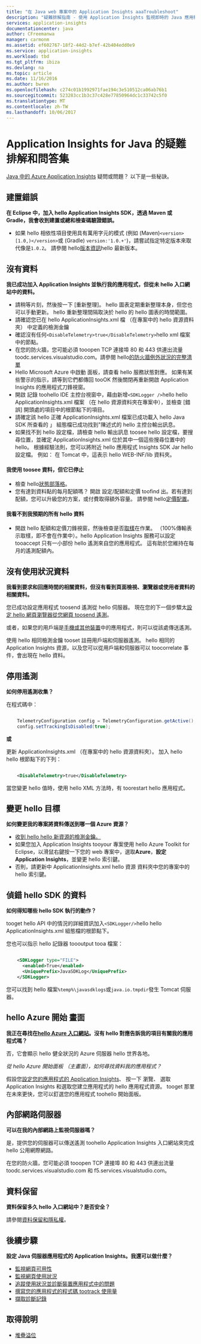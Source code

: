 ```yaml
---
title: "在 Java web 專案中的 Application Insights aaaTroubleshoot"
description: "疑難排解指南 - 使用 Application Insights 監視即時的 Java 應用程式。"
services: application-insights
documentationcenter: java
author: CFreemanwa
manager: carmonm
ms.assetid: ef602767-18f2-44d2-b7ef-42b404edd0e9
ms.service: application-insights
ms.workload: tbd
ms.tgt_pltfrm: ibiza
ms.devlang: na
ms.topic: article
ms.date: 11/16/2016
ms.author: bwren
ms.openlocfilehash: c274c01b1992971fae194c3e510512ca06ab76b1
ms.sourcegitcommit: 523283cc1b3c37c428e77850964dc1c33742c5f0
ms.translationtype: MT
ms.contentlocale: zh-TW
ms.lasthandoff: 10/06/2017
---
```

# <a name="troubleshooting-and-q-and-a-for-application-insights-for-java"></a>Application Insights for Java 的疑難排解和問答集
[Java 中的 Azure Application Insights][java] 疑問或問題？ 以下是一些秘訣。

## <a name="build-errors"></a>建置錯誤
**在 Eclipse 中，加入 hello Application Insights SDK，透過 Maven 或 Gradle，我會收到建置或總和檢查碼驗證錯誤。**

* 如果 hello 相依性<version>項目使用具有萬用字元的模式 (例如 (Maven)`<version>[1.0,)</version>`或 (Gradle) `version:'1.0.+'`)，請嘗試指定特定版本來取代像是`1.0.2`。 請參閱 hello[版本資訊](https://github.com/Microsoft/ApplicationInsights-Java#release-notes)hello 最新版本。

## <a name="no-data"></a>沒有資料
**我已成功加入 Application Insights 並執行我的應用程式，但從未 hello 入口網站中的資料。**

* 請稍等片刻，然後按一下 [重新整理]。 hello 圖表定期重新整理本身，但您也可以手動更新。 hello 重新整理間隔取決於 hello 的 hello 圖表的時間範圍。
* 請確認您已在 hello ApplicationInsights.xml 檔 （在專案中的 hello 資源資料夾） 中定義的檢測金鑰
* 確認沒有任何`<DisableTelemetry>true</DisableTelemetry>`hello xml 檔案中的節點。
* 在您的防火牆，您可能必須 tooopen TCP 連接埠 80 和 443 供連出流量 toodc.services.visualstudio.com。請參閱 hello[的防火牆例外狀況的完整清單](app-insights-ip-addresses.md)
* Hello Microsoft Azure 中啟動 面板，請查看 hello 服務狀態對應。 如果有某些警示的指示，請等到它們都傳回 tooOK 然後關閉再重新開啟 Application Insights 的應用程式刀鋒視窗。
* 開啟 記錄 toohello IDE 主控台視窗中，藉由新增`<SDKLogger />`hello hello ApplicationInsights.xml 檔案 （在 hello 資源資料夾在專案中），並檢查 [錯誤] 開頭處的項目中的根節點下的項目。
* 請確定該 hello 正確 ApplicationInsights.xml 檔案已成功載入 hello Java SDK 所查看的 」 組態檔已成功找到"陳述式的 hello 主控台輸出訊息。
* 如果找不到 hello 設定檔，請檢查 hello 輸出訊息 toosee hello 設定檔，要搜尋位置，並確定 ApplicationInsights.xml 位於其中一個這些搜尋位置中的 hello。 根據經驗法則，您可以將附近 hello 應用程式 Insights SDK Jar hello 設定檔。 例如： 在 Tomcat 中，這表示 hello WEB-INF/lib 資料夾。

#### <a name="i-used-toosee-data-but-it-has-stopped"></a>我使用 toosee 資料，但它已停止
* 檢查 hello[狀態部落格](http://blogs.msdn.com/b/applicationinsights-status/)。
* 您有達到資料點的每月配額嗎？ 開啟 設定/配額和定價 toofind 出。若有達到配額，您可以升級您的方案，或付費取得額外容量。 請參閱 hello[定價配置](https://azure.microsoft.com/pricing/details/application-insights/)。

#### <a name="i-dont-see-all-hello-data-im-expecting"></a>我看不到我預期的所有 hello 資料
* 開啟 hello 配額和定價刀鋒視窗，然後檢查是否[取樣](app-insights-sampling.md)在作業。 （100%傳輸表示取樣，即不會在作業中）。hello Application Insights 服務可以設定 tooaccept 只有一小部份 hello 遙測來自您的應用程式。 這有助於您維持在每月的遙測配額內。 

## <a name="no-usage-data"></a>沒有使用狀況資料
**我看到要求和回應時間的相關資料，但沒有看到頁面檢視、瀏覽器或使用者資料的相關資料。**

您已成功設定應用程式 toosend 遙測從 hello 伺服器。 現在您的下一個步驟太[設定 hello 網頁瀏覽器從您網頁 toosend 遙測][usage]。

或者，如果您的用戶端是[手機或其他裝置][platforms]中的應用程式，則可以從該處傳送遙測。 

使用 hello 相同檢測金鑰 tooset 註冊用戶端和伺服器遙測。 hello 相同的 Application Insights 資源，以及您可以從用戶端和伺服器可以 toocorrelate 事件，會出現在 hello 資料。


## <a name="disabling-telemetry"></a>停用遙測
**如何停用遙測收集？**

在程式碼中：

```Java

    TelemetryConfiguration config = TelemetryConfiguration.getActive();
    config.setTrackingIsDisabled(true);
```

**或** 

更新 ApplicationInsights.xml （在專案中的 hello 資源資料夾）。 加入 hello hello 根節點下的下列：

```XML

    <DisableTelemetry>true</DisableTelemetry>
```

當您變更 hello 值時，使用 hello XML 方法時，有 toorestart hello 應用程式。

## <a name="changing-hello-target"></a>變更 hello 目標
**如何變更我的專案將資料傳送到哪一個 Azure 資源？**

* [收到 hello hello 新資源的檢測金鑰。][java]
* 如果您加入 Application Insights tooyour 專案使用 hello Azure Toolkit for Eclipse，以滑鼠右鍵按一下您的 web 專案中，選取**Azure**，**設定 Application Insights**，並變更 hello 索引鍵。
* 否則，請更新中 ApplicationInsights.xml hello 資源 資料夾中您的專案中的 hello 索引鍵。

## <a name="debug-data-from-hello-sdk"></a>偵錯 hello SDK 的資料

**如何得知哪些 hello SDK 執行的動作？**

tooget hello API 中的情況的詳細資訊加入`<SDKLogger/>`hello hello ApplicationInsights.xml 組態檔的根節點下。

您也可以指示 hello 記錄器 toooutput tooa 檔案：

```XML

    <SDKLogger type="FILE">
      <enabled>True</enabled>
      <UniquePrefix>JavaSDKLog</UniquePrefix>
    </SDKLogger>
```

您可以找到 hello 檔案`%temp%\javasdklogs`或`java.io.tmpdir`發生 Tomcat 伺服器。


## <a name="hello-azure-start-screen"></a>hello Azure 開始 畫面
**我正在尋找在[hello Azure 入口網站](https://portal.azure.com)。沒有 hello 對應告訴我的項目有關我的應用程式嗎？**

否，它會顯示 hello 健全狀況的 Azure 伺服器 hello 世界各地。

*從 hello Azure 開始面板 （主畫面），如何尋找資料我的應用程式？*

假設您[設定您的應用程式的 Application Insights][java]、 按一下 瀏覽、 選取 Application Insights 和選取您建立應用程式的 hello 應用程式資源。 tooget 那里在未來更快，您可以釘選您的應用程式 toohello 開始面板。

## <a name="intranet-servers"></a>內部網路伺服器
**可以在我的內部網路上監視伺服器嗎？**

是，提供您的伺服器可以傳送遙測 toohello Application Insights 入口網站來完成 hello 公用網際網路。 

在您的防火牆，您可能必須 tooopen TCP 連接埠 80 和 443 供連出流量 toodc.services.visualstudio.com 和 f5.services.visualstudio.com。

## <a name="data-retention"></a>資料保留
**資料保留多久 hello 入口網站中？是否安全？**

請參閱[資料保留和隱私權][data]。

## <a name="next-steps"></a>後續步驟
**設定 Java 伺服器應用程式的 Application Insights。我還可以做什麼？**

* [監視網頁可用性][availability]
* [監視網頁使用狀況][usage]
* [追蹤使用狀況並診斷裝置應用程式中的問題][platforms]
* [撰寫您的應用程式的程式碼 tootrack 使用量][track]
* [擷取診斷記錄][javalogs]

## <a name="get-help"></a>取得說明
* [堆疊溢位](http://stackoverflow.com/questions/tagged/ms-application-insights)

<!--Link references-->

[availability]: app-insights-monitor-web-app-availability.md
[data]: app-insights-data-retention-privacy.md
[java]: app-insights-java-get-started.md
[javalogs]: app-insights-java-trace-logs.md
[platforms]: app-insights-platforms.md
[track]: app-insights-api-custom-events-metrics.md
[usage]: app-insights-javascript.md

